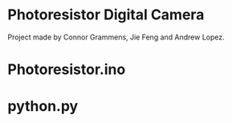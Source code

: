 # Photoresistor Digital Camera
Project made by Connor Grammens, Jie Feng and Andrew Lopez.

# Photoresistor.ino

# python.py

